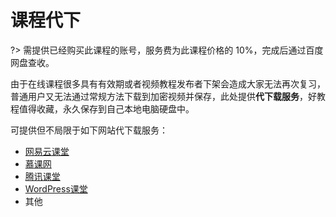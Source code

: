 # 课程代下

?> 需提供已经购买此课程的账号，服务费为此课程价格的 10%，完成后通过百度网盘查收。

由于在线课程很多具有有效期或者视频教程发布者下架会造成大家无法再次复习，普通用户又无法通过常规方法下载到加密视频并保存，此处提供**代下载服务**，好教程值得收藏，永久保存到自己本地电脑硬盘中。

可提供但不局限于如下网站代下载服务：




- [网易云课堂](https://study.163.com/)
- [慕课网](https://www.imooc.com/)
- [腾讯课堂](https://ke.qq.com/) 
- [WordPress课堂](https://www.wordpresskt.com/)
- 其他

